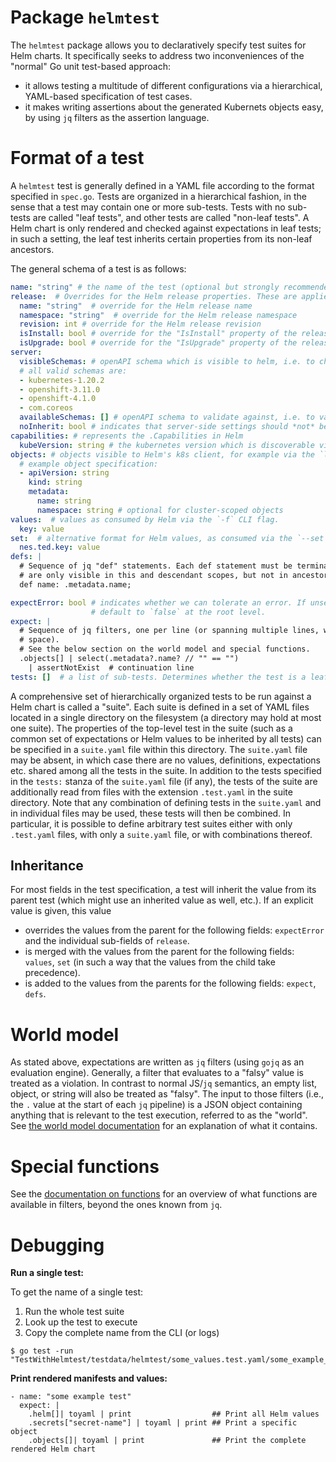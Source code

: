 Package `helmtest`
======

The `helmtest` package allows you to declaratively specify test suites for Helm charts. It specifically
seeks to address two inconveniences of the "normal" Go unit test-based approach:
- it allows testing a multitude of different configurations via a hierarchical, YAML-based specification
  of test cases.
- it makes writing assertions about the generated Kubernets objects easy, by using `jq` filters as the
  assertion language.
  
Format of a test
=========
A `helmtest` test is generally defined in a YAML file according to the format specified in `spec.go`.
Tests are organized in a hierarchical fashion, in the sense that a test may contain one or more
sub-tests. Tests with no sub-tests are called "leaf tests", and other tests are called "non-leaf tests".
A Helm chart is only rendered and checked against expectations in leaf tests; in such a setting,
the leaf test inherits certain properties from its non-leaf ancestors.

The general schema of a test is as follows:
```yaml
name: "string" # the name of the test (optional but strongly recommended). Auto-generated if left empty.
release:  # Overrides for the Helm release properties. These are applied in root-to-leaf order.
  name: "string"  # override for the Helm release name
  namespace: "string"  # override for the Helm release namespace
  revision: int # override for the Helm release revision
  isInstall: bool # override for the "IsInstall" property of the release options
  isUpgrade: bool # override for the "IsUpgrade" property of the release options
server:
  visibleSchemas: # openAPI schema which is visible to helm, i.e. to check API resource availability
  # all valid schemas are:
  - kubernetes-1.20.2
  - openshift-3.11.0
  - openshift-4.1.0
  - com.coreos
  availableSchemas: [] # openAPI schema to validate against, i.e. to validate if rendered objects could be applied
  noInherit: bool # indicates that server-side settings should *not* be inherited from the enclosing scope
capabilities: # represents the .Capabilities in Helm
  kubeVersion: string # the kubernetes version which is discoverable via `.Capabilities.KubeVersion`
objects: # objects visible to Helm's k8s client, for example via the `lookup` function
  # example object specification:
  - apiVersion: string
    kind: string
    metadata:
      name: string
      namespace: string # optional for cluster-scoped objects
values:  # values as consumed by Helm via the `-f` CLI flag.
  key: value
set:  # alternative format for Helm values, as consumed via the `--set` CLI flag.
  nes.ted.key: value
defs: |
  # Sequence of jq "def" statements. Each def statement must be terminated with a semicolon (;). Defined functions
  # are only visible in this and descendant scopes, but not in ancestor scopes.
  def name: .metadata.name;

expectError: bool # indicates whether we can tolerate an error. If unset, inherit from the parent test, or
                  # default to `false` at the root level.
expect: |
  # Sequence of jq filters, one per line (or spanning multiple lines, where each continuation line must begin with a
  # space).
  # See the below section on the world model and special functions.
  .objects[] | select(.metadata?.name? // "" == "")
    | assertNotExist  # continuation line
tests: []  # a list of sub-tests. Determines whether the test is a leaf test or non-leaf test.
```

A comprehensive set of hierarchically organized tests to be run against a Helm chart is called a "suite". Each suite
is defined in a set of YAML files located in a single directory on the filesystem (a directory may hold at most one
suite). The properties of the top-level test in the suite (such as a common set of expectations or Helm values to be
inherited by all tests) can be specified in a `suite.yaml` file within this directory. The `suite.yaml` file may be
absent, in which case there are no values, definitions, expectations etc. shared among all the tests in the suite. In
addition to the tests specified in the `tests:` stanza of the `suite.yaml` file (if any), the tests of the suite are
additionally read from files with the extension `.test.yaml` in the suite directory. Note that any combination of
defining tests in the `suite.yaml` and in individual files may be used, these tests will then be combined. In
particular, it is possible to define arbitrary test suites either with only `.test.yaml` files, with only a `suite.yaml`
file, or with combinations thereof.

Inheritance
----------------
For most fields in the test specification, a test will inherit the value from its parent test (which might use an
inherited value as well, etc.). If an explicit value is given, this value
- overrides the values from the parent for the following fields: `expectError` and the individual sub-fields of
  `release`.
- is merged with the values from the parent for the following fields: `values`, `set` (in such a way that the values
  from the child take precedence).
- is added to the values from the parents for the following fields: `expect`, `defs`.

World model
============

As stated above, expectations are written as `jq` filters (using `gojq` as an evaluation engine). Generally, a filter
that evaluates to a "falsy" value is treated as a violation. In contrast to normal JS/`jq` semantics, an empty list,
object, or string will also be treated as "falsy". The input to those filters (i.e., the `.` value at the start of
each `jq` pipeline) is a JSON object containing anything that is relevant to the test execution, referred to as the
"world". See [the world model documentation](./docs/world-model.md) for an explanation of what it contains.

Special functions
===============

See the [documentation on functions](./docs/functions.md) for an overview of what functions are available in filters,
beyond the ones known from `jq`.

Debugging
===============

**Run a single test:**

To get the name of a single test:
1. Run the whole test suite
2. Look up the test to execute
3. Copy the complete name from the CLI (or logs)

```
$ go test -run "TestWithHelmtest/testdata/helmtest/some_values.test.yaml/some_example_test"
```

**Print rendered manifests and values:**

```
- name: "some example test"
  expect: |
    .helm[]| toyaml | print                  ## Print all Helm values
    .secrets["secret-name"] | toyaml | print ## Print a specific object
    .objects[]| toyaml | print               ## Print the complete rendered Helm chart
```
